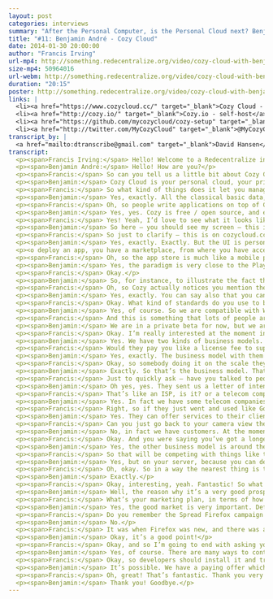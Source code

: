 ```yaml
---
layout: post
categories: interviews
summary: "After the Personal Computer, is the Personal Cloud next? Benjamin André talks about Cozy Cloud, including thoughts on business models for decentralized services."
title: "#11: Benjamin André - Cozy Cloud"
date: 2014-01-30 20:00:00
author: "Francis Irving"
url-mp4: http://something.redecentralize.org/video/cozy-cloud-with-benjamin-andre.mp4
size-mp4: 50964016
url-webm: http://something.redecentralize.org/video/cozy-cloud-with-benjamin-andre.webm
duration: "20:15"
poster: http://something.redecentralize.org/video/cozy-cloud-with-benjamin-andre.jpg
links: |
  <li><a href="https://www.cozycloud.cc/" target="_blank">Cozy Cloud - hosted</a></li>
  <li><a href="http://cozy.io/" target="_blank">Cozy.io - self-host</a></li>
  <li><a href="https://github.com/mycozycloud/cozy-setup" target="_blank">Github repository</a></li>
  <li><a href="http://twitter.com/MyCozyCloud" target="_blank">@MyCozyCloud on Twitter</a></li>
transcript_by: |
  <a href="mailto:dtranscribe@gmail.com" target="_blank">David Hansen</a>
transcript:
  <p><span>Francis Irving:</span> Hello! Welcome to a Redecentralize interview with Benjamin André from Cozy Cloud. He’s in Paris, France. Hello Benjamin!</p>
  <p><span>Benjamin André:</span> Hello! How are you?</p>
  <p><span>Francis:</span> So can you tell us a little bit about Cozy Cloud? What does it do? Who’s it aimed at?</p>
  <p><span>Benjamin:</span> Cozy Cloud is your personal cloud, your private home server, on which you can have all your personal data, and also your own web services running on your personal cloud. So the idea is to make it very easy for anyone to administrate his personal cloud — as easily as his smartphone. And then you can have your whole digital life on your personal cloud.</p>
  <p><span>Francis:</span> So what kind of things does it let you manage? Is it stuff like calendars and files, or what sort of stuff?</p>
  <p><span>Benjamin:</span> Yes, exactly. All the classical basic data, like the ones you mentioned. But you can also have your bank account details. For instance, today we can get your data back from 22 banks. You can have your data from your quantified self devices such as your scale or your watch, or your Jawbone or Fitbit device. It can be absolutely any kind of data, and what is interesting is that Cozy makes it easy for apps to share the data between them, so that you can. . .</p>
  <p><span>Francis:</span> Oh, so people write applications on top of Cozy Cloud that do different things?</p>
  <p><span>Benjamin:</span> Yes, yes. Cozy is free / open source, and each app is a fully autonomous web app on an HTTP server in Ruby, Python, Node.js — for now we are only Node.js compatible but we are working on Python — so you can develop your own app with your own language with your own framework, and you can deploy it easily on Cozy. Maybe we could make a quick demo to show you a little. . .</p>
  <p><span>Francis:</span> Yes! Yeah, I’d love to see what it looks like. Yeah, go for it! As a user, how do I. . .</p>
  <p><span>Benjamin:</span> So here — you should see my screen — this is the login of your personal cloud, of your Cozy instance. So you can of course enter your. . .</p>
  <p><span>Francis:</span> So just to clarify — this is on cozycloud.cc, so that’s like a hosted version of the open-source Cozy software.</p>
  <p><span>Benjamin:</span> Yes, exactly. Exactly. But the UI is personalized because it can be hosted on your own hardware at home, or it can be hosted on a machine you hosted by your hosting company, such as Amazon or Rackspace or OVH. And you deploy it, and then you can administrate by just logging in to your server. Then you reach your home, from where you have access to the services you have deployed on your Cozy.</p>
  <p><o deploy an app, you have a marketplace, from where you have access to the apps deployed by third parties. When you deploy an app, the app requests some rights to access your data — really any kind of data — and then the source code of your app is downloaded onto your server and installed. And to illustrate. . .</p>
  <p><span>Francis:</span> Oh, so the app store is much like a mobile phone app store; it has lots of programs on it.</p>
  <p><span>Benjamin:</span> Yes, the paradigm is very close to the Play marketplace of Google, but an important point is that it’s not a compulsory way to deploy an app. You can deploy an app just by giving the GitHub URL of your app, and then it will be deployed on your Cozy. The marketplace is more an easy way to find and to share apps than a compulsory point.</p>
  <p><span>Francis:</span> Okay.</p>
  <p><span>Benjamin:</span> So, for instance, to illustrate the fact that your apps are sharing your data — I like the note-taking app, because usually in a note-taking app you can only add text. Here your notes can access your contact list, so you can have an auto-completion on your contact so that you can insert a reference to any of your contacts. And you could tag your photo with the same contact, because in any app your contact will be everywhere the same — you don’t have the contacts of Gmail and the contacts of Facebook.</p>
  <p><span>Francis:</span> Oh, so Cozy actually notices you mention the name of another person and then indexes that in some way.</p>
  <p><span>Benjamin:</span> Yes, exactly. You can say also that you can insert a task into your note, for instance ‘Call John Coltrane’, and you turn your line into a task. So this is a check box. And then if you go into another app, which is the to-do app — an app which is developed by someone who doesn’t know the developer of the note-taking app — then you have your task available in your other app. And if you check your task in your to-do-list then it is updated in real time in your note, because even if developers don’t know each other, they are working on the same set of data and they are integrated. You don’t need to be in a walled garden, in a silo, in a Google silo or a LinkedIn silo, and your apps are collaborating.</p>
  <p><span>Francis:</span> Okay. What kind of standards do you use to base this off of? So if I, for example, wanted to access the calendar on my smartphone, is there a version of it that I can run on Android or FirefoxOS, or does it use a protocol to sync to that, or how does that work?</p>
  <p><span>Benjamin:</span> Yes, of course. So we are compatible with WebDAV and CalDAV so that you can synchronize the calendar of your Cozy server with, for instance, your iOS phone or your Android phone, but there’s always Thunderbird, or even with Google’s Gmail, of course.</p>
  <p><span>Francis:</span> And this is something that lots of people are using already or just the team is using? What sort of stage is it at?</p>
  <p><span>Benjamin:</span> We are in a private beta for now, but we are quite close to an official release of our apps, and in the first quarter of 2014 we should have the contact, agenda, file synchronization (such as Dropbox) onto your server available.</p>
  <p><span>Francis:</span> Okay. I’m really interested at the moment in the business models behind all these things, because I’ve seen from the last 10-20 years that what will win is what manages to get money to pay to improve it. So tell me a bit about what your plans are for how you’ll make money so that you can keep improving the product for the users.</p>
  <p><span>Benjamin:</span> Yes. We have two kinds of business models. We have a short-term business model and a mid/longer-term business model. What this is is that we are — today we have clients from the mid- and long-term business model, and not yet for the short term. So I will start with the short term, which is easier to understand. For instance — I will share the screen just to show a quick slide, to explain that the project is in a kind of tendency where you have many different products working on having your own data on your own hardware, synchronized between your devices. It’s a huge tendency. And this summer OVH — OVH is the third-biggest hosting company in the world; it’s a very big company — they launched a new affair, a five-euros-per-month dedicated server. And they sold fifteen thousand servers in only ten days. So we presented Cozy to them and asked them, ‘Would you sell more servers with Cozy on top?’ And they said, ‘Definitely, yes!’ And they asked us for a commercial offer. And that is the starting point of our short-term business model.</p>
  <p><span>Francis:</span> Would they pay you like a license fee to support that, or how does that. . .</p>
  <p><span>Benjamin:</span> Yes, exactly. The business model with them would be a fee per user, per month to provide them the whole infrastructure to manage a cluster of Cozy, because the Cozy in itself is open source, but the cluster controller that will deploy, back up, update, monitor all the clusters of servers is not open, and it is our business model.</p>
  <p><span>Francis:</span> Okay, so somebody doing it on the scale they want would want it if they are having millions of instances.</p>
  <p><span>Benjamin:</span> Exactly. So that’s the business model. That’s the first business model, in fact.</p>
  <p><span>Francis:</span> Just to quickly ask — have you talked to people, have you got anyone at OVH you think would be interested in doing this next year?</p>
  <p><span>Benjamin:</span> Oh yes, yes. They sent us a letter of intent to help us raising money for that purpose, and they involved us in many of their own projects, so we are working closely with them today and they are really excited about the idea of deploying Cozy onto their servers. But we have also other kinds of clients. We have some — for instance La Poste, which is the French postal company, and they are interested in selling some personal-data-storing services to our clients, and they are paying us to develop some features on top of Cozy so that they could figure out what kind of services they could sell. Those today are our clients.</p>
  <p><span>Francis:</span> That’s like an ISP, is it? or a telecom company?</p>
  <p><span>Benjamin:</span> Yes. In fact we have some telecom companies, but there are also some banks; all kinds of companies who are interested in developing new services on top of personal data. You can consider that those companies are before the web — their business started before the web — and today they are challenged by natural-born digital players, and they have some difficulties in finding their place with the web business models, and Cozy is an opportunity for them.</p>
  <p><span>Francis:</span> Right, so if they just went and used like Google Apps or something, they would lose too much — all — their control I guess, whereas you. . .</p>
  <p><span>Benjamin:</span> Yes. They can offer services to their clients that can use all the data of their clients without having access to it. For instance, Société Générale, we are developing with them an app that people can deploy on their Cozy. And this app will provide a much more valuable service than Mint, or banking, [indiscernible] or any kind of service because they have access not only to the bank information, but also to the mail, to the agenda, to [indiscernible] geolocation, to the invoices — what Mint will never be able to do. Société Générale, they expect. . .</p>
  <p><span>Francis:</span> Can you just go back to your camera view then, for a minute. Yeah, okay. So far to get to this point, you’ve had some seed funding, have you, from people? Or have you got customers that are already paying?</p>
  <p><span>Benjamin:</span> No, in fact we have customers. At the moment we are still self-funding. We are six full-time on the project, self-funding, and we have some clients to run the company, but we are starting fund-raising so that we can accelerate, especially to fulfill the requirements of OVH.</p>
  <p><span>Francis:</span> Okay. And you were saying you’ve got a longer-term interesting model in mind. Was that the one you’ve already described, or was there another?</p>
  <p><span>Benjamin:</span> Yes, the other business model is around the marketplace, because what’s interesting is to bring the business model of marketplace to the web services. Today on the web you can consider that there’s a lot of diversity, but in fact for each service you have only a few actors, a few competitors, whereas on the marketplace of your phone you have a lot of apps for any kind of usage. And the reason comes from the business models, and Cozy can bring the business model of marketplace to web services. And we definitely consider that it can be a way to increase the offer of apps, because it will bring money to developers.</p>
  <p><span>Francis:</span> So that will be competing with things like the Chrome app store?</p>
  <p><span>Benjamin:</span> Yes, but on your server, because you can deploy your service on your server, not on your browser or on [speaking simultaneously].</p>
  <p><span>Francis:</span> Oh, okay. So in a way the nearest thing is the ability on Amazon Web Services, where you can rent a server with an app running on it, but it’s hard for normal people to use. But yeah, it’s more like that?</p>
  <p><span>Benjamin:</span> Exactly.</p>
  <p><span>Francis:</span> Okay, interesting, yeah. Fantastic! So what would happen if lots of people started to use it? And how do you see the world being if Cozy’s really successful?</p>
  <p><span>Benjamin:</span> Well, the reason why it’s a very good prospect, not only for us I would say, but for the web, is that this approach would force, would oblige, the big web companies to be more respectful of the users regarding something like their privacy, but also to empower them with their own data. Today we cannot leverage the full power of our data because they are spread in many silos, and you cannot mesh up your data. And the problem will keep increasing with all the new devices, all the new sensors — each company will create its own silo and you cannot leverage the value of your data, and when a lot of people will have their own server we will no longer depend on the big guys from San Francisco, and they will have to modify their behavior.</p>
  <p><span>Francis:</span> What’s your marketing plan, in terms of how are you going to get lots of people to care about this at all, and use it, rather than just carry on using the easy choices, using Facebook or Gmail?</p>
  <p><span>Benjamin:</span> Yes, the good market is very important. Definitely we want to reach [indiscernible] I would say — anyone, but we consider that we must not try to evangelize the world, so we will use the traction of third parties and we grow step by step. So our first audience is the geek and the hacker, and our relay, our traction will be hosting companies, because those guys are already clients of OVH, and we will not sell them Cozy but OVH will sell to them. The second audience is more power users, people who are aware of what geeks do, but they jump into the new usages only when the service is mature. And then you can reach [indiscernible] because those people at Christmas go home and explain to their grandmother that they should forget Gmail and go on a new service.</p>
  <p><span>Francis:</span> Do you remember the Spread Firefox campaign from, it was about 10 years ago now?</p>
  <p><span>Benjamin:</span> No.</p>
  <p><span>Francis:</span> It was when Firefox was new, and there was a fantastic crowd-sourced marketing campaign where they got everyone to market Firefox and tell all their friends about it. And it had lots of affiliate link schemes, and there was a big online community of people working out how to do it. So, yeah, I think what you said reminded me of that.</p>
  <p><span>Benjamin:</span> Okay, it’s a good point!</p>
  <p><span>Francis:</span> Okay, and so I’m going to end with asking you how viewers can help. So you said you’ve got an official release in January. Is that something that people can try out and contribute code to already?</p>
  <p><span>Benjamin:</span> Yes, of course. There are many ways to contribute. First, feedback. Feedback is very interesting, as we consider it very valuable material because it gives us some hints about our priorities. And the whole source code is open source; everything is on GitHub, so it’s easy to deploy your Cozy and to start developing your own app, and we would be happy to help people to develop an app and to improve the platform so that their app can fulfill their expectations.</p>
  <p><span>Francis:</span> Okay, so developers should install it and try making an app. And people who aren’t developers, they can use it and give you feedback. And can they help out — is there a way of contributing financially as well yet? Or is that not. . . it’s paying.</p>
  <p><span>Benjamin:</span> It’s possible. We have a paying offer which is really to try to see how many people are interested and what they are interested in. And people who are not developers can have their own account. There’s a mailing list and you can subscribe to the mailing list, and if you send some good hints about what we could do, then we offer a few months free to host your Cozy.</p>
  <p><span>Francis:</span> Oh, great! That’s fantastic. Thank you very much for talking to us, and I look forward to seeing Cozy running on lots of different ISPs and lots of people using it, and lots of contributions. Good luck!</p>
  <p><span>Benjamin:</span> Thank you! Goodbye.</p>
---
```


